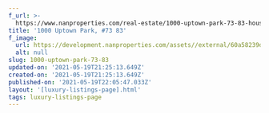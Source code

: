 ```yaml
---
f_url: >-
  https://www.nanproperties.com/real-estate/1000-uptown-park-73-83-houston-tx-77056/30256598/103820847
title: '1000 Uptown Park, #73 83'
f_image:
  url: https://development.nanproperties.com/assets//external/60a58239d30ee02eca6394f4_img-1.jpeg
  alt: null
slug: 1000-uptown-park-73-83
updated-on: '2021-05-19T21:25:13.649Z'
created-on: '2021-05-19T21:25:13.649Z'
published-on: '2021-05-19T22:05:47.033Z'
layout: '[luxury-listings-page].html'
tags: luxury-listings-page
---
```



